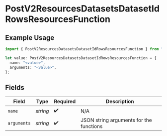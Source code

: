 # PostV2ResourcesDatasetsDatasetIdRowsResourcesFunction

## Example Usage

```typescript
import { PostV2ResourcesDatasetsDatasetIdRowsResourcesFunction } from "orq-node-client/models/operations";

let value: PostV2ResourcesDatasetsDatasetIdRowsResourcesFunction = {
  name: "<value>",
  arguments: "<value>",
};
```

## Fields

| Field                                   | Type                                    | Required                                | Description                             |
| --------------------------------------- | --------------------------------------- | --------------------------------------- | --------------------------------------- |
| `name`                                  | *string*                                | :heavy_check_mark:                      | N/A                                     |
| `arguments`                             | *string*                                | :heavy_check_mark:                      | JSON string arguments for the functions |